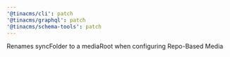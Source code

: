 ```yaml
---
'@tinacms/cli': patch
'@tinacms/graphql': patch
'@tinacms/schema-tools': patch
---
```


Renames syncFolder to a mediaRoot when configuring Repo-Based Media
